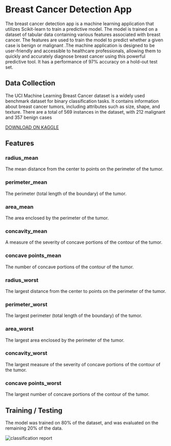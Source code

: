 # Breast Cancer Detection App

The breast cancer detection app is a machine learning application that utilizes Scikit-learn to train a predictive model. The model is trained on a dataset of tabular data containing various features associated with breast cancer. The features are used to train the model to predict whether a given case is benign or malignant .The machine  application is designed to be user-friendly and accessible to healthcare professionals, allowing them to quickly and accurately diagnose breast cancer using this powerful predictive tool. It has a performance of  97% accuracy on a hold-out test set.


## Data Collection 
The UCI Machine Learning Breast Cancer dataset is a widely used benchmark dataset for binary classification tasks. It contains information about breast cancer tumors, including attributes such as size, shape, and texture. There are a total of 569 instances in the dataset, with 212 malignant and 357 benign cases

[DOWNLOAD ON KAGGLE](https://www.kaggle.com/datasets/uciml/breast-cancer-wisconsin-data)

## Features


### radius_mean 
The mean distance from the center to points on the perimeter of the tumor.

### perimeter_mean 
The perimeter (total length of the boundary) of the tumor.

### area_mean 
The area enclosed by the perimeter of the tumor.

### concavity_mean 
A measure of the severity of concave portions of the contour of the tumor.

### concave points_mean 
The number of concave portions of the contour of the tumor.

### radius_worst 
The largest distance from the center to points on the perimeter of the tumor.

### perimeter_worst 
The largest perimeter (total length of the boundary) of the tumor.

### area_worst 
The largest area enclosed by the perimeter of the tumor.

### concavity_worst 
The largest measure of the severity of concave portions of the contour of the tumor.

### concave points_worst 
The largest number of concave portions of the contour of the tumor.


## Training / Testing
The model was trained on 80% of the dataset, and was evaluated on the remaining 20% of the data.

![classification report](./images/report.png)


